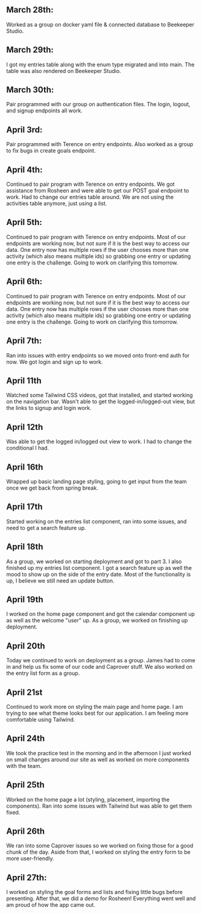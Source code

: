 ## March 28th:
Worked as a group on docker yaml file & connected database to Beekeeper Studio.

## March 29th:
I got my entries table along with the enum type migrated and into main. The table was also rendered on Beekeeper Studio.

## March 30th:
Pair programmed with our group on authentication files. The login, logout, and signup endpoints all work.

## April 3rd:
Pair programmed with Terence on entry endpoints. Also worked as a group to fix bugs in create goals endpoint.

## April 4th:
Continued to pair program with Terence on entry endpoints. We got assistance from Rosheen and were able to get our POST goal endpoint to work. Had to change our entries table around. We are not using the activities table anymore, just using a list.

## April 5th:
Continued to pair program with Terence on entry endpoints. Most of our endpoints are working now, but not sure if it is the best way to access our data. One entry now has multiple rows if the user chooses more than one activity (which also means multiple ids) so grabbing one entry or updating one entry is the challenge. Going to work on clarifying this tomorrow.

## April 6th:
Continued to pair program with Terence on entry endpoints. Most of our endpoints are working now, but not sure if it is the best way to access our data. One entry now has multiple rows if the user chooses more than one activity (which also means multiple ids) so grabbing one entry or updating one entry is the challenge. Going to work on clarifying this tomorrow.

## April 7th:
Ran into issues with entry endpoints so we moved onto front-end auth for now. We got login and sign up to work.

## April 11th
Watched some Tailwind CSS videos, got that installed, and started working on the navigation bar. Wasn't able to get the logged-in/logged-out view, but the links to signup and login work.

## April 12th
Was able to get the logged in/logged out view to work. I had to change the conditional I had.

## April 16th
Wrapped up basic landing page styling, going to get input from the team once we get back from spring break.

## April 17th
Started working on the entries list component, ran into some issues, and need to get a search feature up.

## April 18th
As a group, we worked on starting deployment and got to part 3. I also finished up my entries list component. I got a search feature up as well the mood to show up on the side of the entry date. Most of the functionality is up, I believe we still need an update button.

## April 19th
I worked on the home page component and got the calendar component up as well as the welcome "user" up. As a group, we worked on finishing up deployment.

## April 20th
Today we continued to work on deployment as a group. James had to come in and help us fix some of our code and Caprover stuff. We also worked on the entry list form as a group.

## April 21st
Continued to work more on styling the main page and home page. I am trying to see what theme looks best for our application. I am feeling more comfortable using Tailwind.

## April 24th
We took the practice test in the morning and in the afternoon I just worked on small changes around our site as well as worked on more components with the team.

## April 25th
Worked on the home page a lot (styling, placement, importing the components). Ran into some issues with Tailwind but was able to get them fixed.

## April 26th
We ran into some Caprover issues so we worked on fixing those for a good chunk of the day. Aside from that, I worked on styling the entry form to be more user-friendly.

## April 27th:
I worked on styling the goal forms and lists and fixing little bugs before presenting. After that, we did a demo for Rosheen! Everything went well and am proud of how the app came out.
